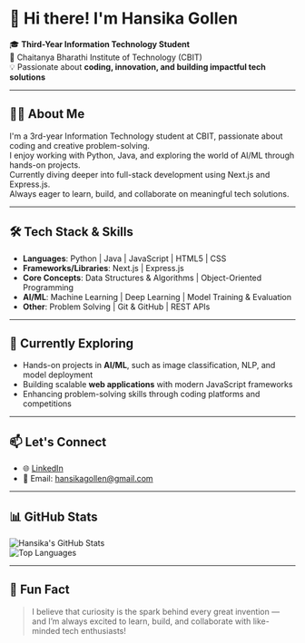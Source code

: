 # 👋 Hi there! I'm Hansika Gollen

🎓 **Third-Year Information Technology Student**  
📍 Chaitanya Bharathi Institute of Technology (CBIT)  
💡 Passionate about **coding, innovation, and building impactful tech solutions**

---

## 👩‍💻 About Me

I'm a 3rd-year Information Technology student at CBIT, passionate about coding and creative problem-solving.  
I enjoy working with Python, Java, and exploring the world of AI/ML through hands-on projects.  
Currently diving deeper into full-stack development using Next.js and Express.js.  
Always eager to learn, build, and collaborate on meaningful tech solutions.


---

## 🛠️ Tech Stack & Skills

- **Languages**: Python | Java | JavaScript | HTML5 | CSS  
- **Frameworks/Libraries**: Next.js | Express.js  
- **Core Concepts**: Data Structures & Algorithms | Object-Oriented Programming  
- **AI/ML**: Machine Learning | Deep Learning | Model Training & Evaluation  
- **Other**: Problem Solving | Git & GitHub | REST APIs  

---

## 🚀 Currently Exploring

- Hands-on projects in **AI/ML**, such as image classification, NLP, and model deployment  
- Building scalable **web applications** with modern JavaScript frameworks  
- Enhancing problem-solving skills through coding platforms and competitions

---

## 📫 Let's Connect

- 🌐 [LinkedIn](https://www.linkedin.com/in/hansikagollen/)  
- 📧 Email: hansikagollen@gmail.com  

---

## 📊 GitHub Stats

![Hansika's GitHub Stats](https://github-readme-stats.vercel.app/api?username=HansikaGollen&show_icons=true&theme=radical)  
![Top Languages](https://github-readme-stats.vercel.app/api/top-langs/?username=HansikaGollen&layout=compact&theme=radical)

---

## 🌟 Fun Fact

> I believe that curiosity is the spark behind every great invention — and I’m always excited to learn, build, and collaborate with like-minded tech enthusiasts!

<!--
**hansikagollen/HansikaGollen** is a ✨ _special_ ✨ repository because its `README.md` (this file) appears on your GitHub profile.

Here are some ideas to get you started:

- 🔭 I’m currently working on ...
- 🌱 I’m currently learning ...
- 👯 I’m looking to collaborate on ...
- 🤔 I’m looking for help with ...
- 💬 Ask me about ...
- 📫 How to reach me: ...
- 😄 Pronouns: ...
- ⚡ Fun fact: ...
-->
